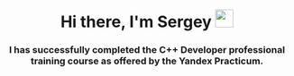 <h1 align="center">Hi there, I'm Sergey</a> <img src="https://github.com/blackcater/blackcater/raw/main/images/Hi.gif" height="32"/></h1>

<h3 align="center">I has successfully completed the C++ Developer professional training course as offered by the Yandex Practicum.</h3>

<!--![](http://github-profile-summary-cards.vercel.app/api/cards/profile-details?username=En0t1x&theme=2077)
![](http://github-profile-summary-cards.vercel.app/api/cards/repos-per-language?username=En0t1x&theme=2077)
![](http://github-profile-summary-cards.vercel.app/api/cards/most-commit-language?username=En0t1x&theme=2077)

![Snake animation](https://github.com/En0t1x/En0t1x/blob/output/github-contribution-grid-snake.svg)

**En0t1x/En0t1x** is a ✨ _special_ ✨ repository because its `README.md` (this file) appears on your GitHub profile.

Here are some ideas to get you started:

- 🔭 I’m currently working on ...
- 🌱 I’m currently learning ...
- 👯 I’m looking to collaborate on ...
- 🤔 I’m looking for help with ...
- 💬 Ask me about ...
- 📫 How to reach me: ...
- 😄 Pronouns: ...
- ⚡ Fun fact: ...
-->
